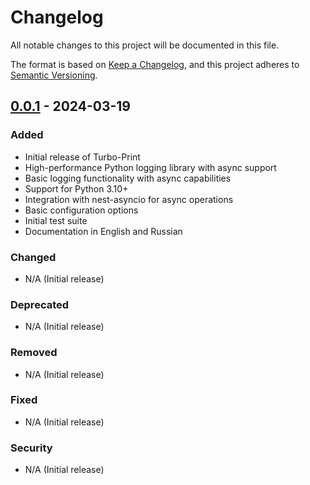 # Changelog

All notable changes to this project will be documented in this file.

The format is based on [Keep a Changelog](https://keepachangelog.com/en/1.1.0/),
and this project adheres to [Semantic Versioning](https://semver.org/spec/v2.0.0.html).

## [0.0.1] - 2024-03-19

### Added

-   Initial release of Turbo-Print
-   High-performance Python logging library with async support
-   Basic logging functionality with async capabilities
-   Support for Python 3.10+
-   Integration with nest-asyncio for async operations
-   Basic configuration options
-   Initial test suite
-   Documentation in English and Russian

### Changed

-   N/A (Initial release)

### Deprecated

-   N/A (Initial release)

### Removed

-   N/A (Initial release)

### Fixed

-   N/A (Initial release)

### Security

-   N/A (Initial release)

[0.0.1]: https://github.com/Artem0907/Turbo-Print/releases/tag/v0.0.1
